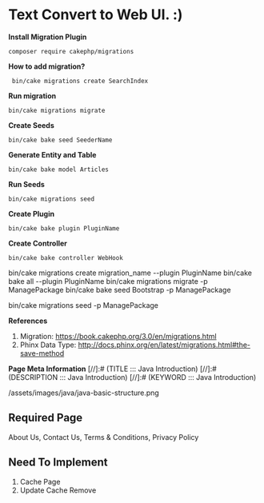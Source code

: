 # Text Convert to Web UI. :) 



**Install Migration Plugin**

```
composer require cakephp/migrations
```


**How to add migration?**

```
 bin/cake migrations create SearchIndex
```


**Run migration**

```
bin/cake migrations migrate
```

**Create Seeds**

```
bin/cake bake seed SeederName
```


**Generate Entity and Table**

```
bin/cake bake model Articles
```

**Run Seeds**

```
bin/cake migrations seed
```

**Create Plugin**

```
bin/cake bake plugin PluginName
```

**Create Controller**

```
bin/cake bake controller WebHook
```

bin/cake migrations create migration_name --plugin PluginName
bin/cake bake all --plugin PluginName
bin/cake migrations migrate -p ManagePackage
bin/cake bake seed Bootstrap -p ManagePackage

bin/cake migrations seed -p ManagePackage


**References**
1. Migration: https://book.cakephp.org/3.0/en/migrations.html
2. Phinx Data Type: http://docs.phinx.org/en/latest/migrations.html#the-save-method


**Page Meta Information**
[//]:# (TITLE ::: Java Introduction)
[//]:# (DESCRIPTION ::: Java Introduction)
[//]:# (KEYWORD ::: Java Introduction)


/assets/images/java/java-basic-structure.png

Required Page
---------------------------
About Us, Contact Us, Terms & Conditions, Privacy Policy


Need To Implement 
----------------------
1. Cache Page
2. Update Cache Remove
